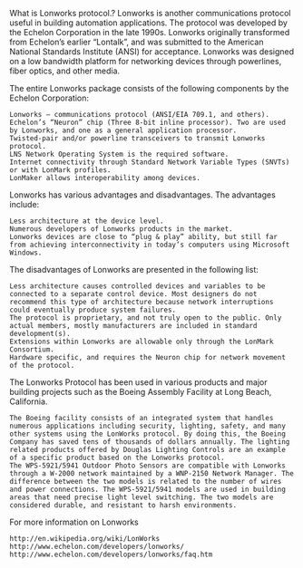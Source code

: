 What is Lonworks protocol.?
Lonworks is another communications protocol useful in building automation applications. The protocol was developed by the Echelon Corporation in the late 1990s. Lonworks originally transformed from Echelon’s earlier “Lontalk”, and was submitted to the American National Standards Institute (ANSI) for acceptance. Lonworks was designed on a low bandwidth platform for networking devices through powerlines, fiber optics, and other media.

The entire Lonworks package consists of the following components by the Echelon Corporation:

    Lonworks – communications protocol (ANSI/EIA 709.1, and others).
    Echelon’s “Neuron” chip (Three 8-bit inline processor). Two are used by Lonworks, and one as a general application processor.
    Twisted-pair and/or powerline transceivers to transmit Lonworks protocol.
    LNS Network Operating System is the required software.
    Internet connectivity through Standard Network Variable Types (SNVTs) or with LonMark profiles.
    LonMaker allows interoperability among devices.
Lonworks has various advantages and disadvantages. The advantages include:

    Less architecture at the device level.
    Numerous developers of Lonworks products in the market.
    Lonworks devices are close to “plug & play” ability, but still far from achieving interconnectivity in today’s computers using Microsoft Windows.

The disadvantages of Lonworks are presented in the following list:

    Less architecture causes controlled devices and variables to be connected to a separate control device. Most designers do not recommend this type of architecture because network interruptions could eventually produce system failures.
    The protocol is proprietary, and not truly open to the public. Only actual members, mostly manufacturers are included in standard development(s).
    Extensions within Lonworks are allowable only through the LonMark Consortium.
    Hardware specific, and requires the Neuron chip for network movement of the protocol.

The Lonworks Protocol has been used in various products and major building projects such as the Boeing Assembly Facility at Long Beach, California.

    The Boeing facility consists of an integrated system that handles numerous applications including security, lighting, safety, and many other systems using the LonWorks protocol. By doing this, the Boeing Company has saved tens of thousands of dollars annually. The lighting related products offered by Douglas Lighting Controls are an example of a specific product based on the Lonworks protocol.
    The WPS-5921/5941 Outdoor Photo Sensors are compatible with Lonworks through a W-2000 network maintained by a WNP-2150 Network Manager. The difference between the two models is related to the number of wires and power connections. The WPS-5921/5941 models are used in building areas that need precise light level switching. The two models are considered durable, and resistant to harsh environments.

For more information on Lonworks

    http://en.wikipedia.org/wiki/LonWorks
    http://www.echelon.com/developers/lonworks/
    http://www.echelon.com/developers/lonworks/faq.htm
